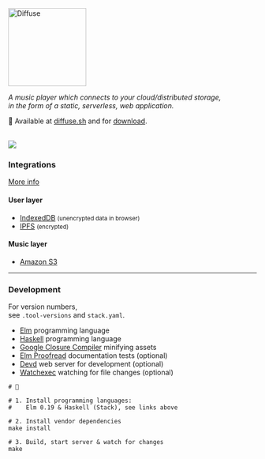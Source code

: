 <img src="https://diffuse.sh/images/diffuse-dark.svg" alt="Diffuse" width="158" />

_A music player which connects to your cloud/distributed storage,  
in the form of a static, serverless, web application._

📍 Available at [diffuse.sh](https://diffuse.sh/) and for [download](https://github.com/icidasset/diffuse/releases).

<br />
<img src="https://icidasset-public.s3.amazonaws.com/diffuse.jpg" />



### Integrations

[More info](https://diffuse.sh/about/)

#### User layer

- [IndexedDB](https://developer.mozilla.org/en-US/docs/Web/API/IndexedDB_API) <small>(unencrypted data in browser)</small>
- [IPFS](https://ipfs.io/) <small>(encrypted)</small>

#### Music layer

- [Amazon S3](https://aws.amazon.com/s3/)



---



### Development

For version numbers,  
see `.tool-versions` and `stack.yaml`.

- [Elm](https://elm-lang.org/) programming language
- [Haskell](https://docs.haskellstack.org/en/stable/README/) programming language
- [Google Closure Compiler](https://github.com/google/closure-compiler#getting-started) minifying assets
- [Elm Proofread](https://github.com/icidasset/elm-proofread) documentation tests (optional)
- [Devd](https://github.com/cortesi/devd) web server for development (optional)
- [Watchexec](https://github.com/watchexec/watchexec) watching for file changes (optional)


```shell
# 🍱

# 1. Install programming languages:
#    Elm 0.19 & Haskell (Stack), see links above

# 2. Install vendor dependencies
make install

# 3. Build, start server & watch for changes
make
```
